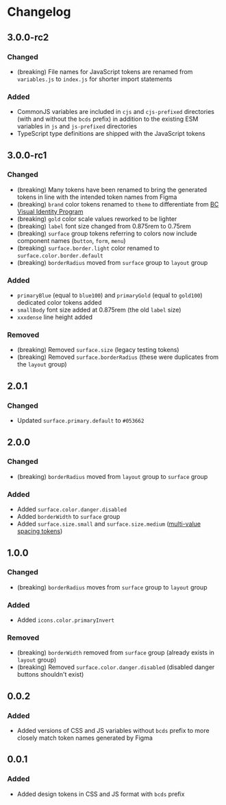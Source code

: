 # Changelog

## 3.0.0-rc2

### Changed

- (breaking) File names for JavaScript tokens are renamed from `variables.js` to `index.js` for shorter import statements

### Added

- CommonJS variables are included in `cjs` and `cjs-prefixed` directories (with and without the `bcds` prefix) in addition to the existing ESM variables in `js` and `js-prefixed` directories
- TypeScript type definitions are shipped with the JavaScript tokens

## 3.0.0-rc1

### Changed

- (breaking) Many tokens have been renamed to bring the generated tokens in line with the intended token names from Figma
- (breaking) `brand` color tokens renamed to `theme` to differentiate from [BC Visual Identity Program](https://www2.gov.bc.ca/gov/content?id=CCB4862101CD43C195FF395CAED00F95)
- (breaking) `gold` color scale values reworked to be lighter
- (breaking) `label` font size changed from 0.875rem to 0.75rem
- (breaking) `surface` group tokens referring to colors now include component names (`button`, `form`, `menu`)
- (breaking) `surface.border.light` color renamed to `surface.color.border.default`
- (breaking) `borderRadius` moved from `surface` group to `layout` group

### Added

- `primaryBlue` (equal to `blue100`) and `primaryGold` (equal to `gold100`) dedicated color tokens added
- `smallBody` font size added at 0.875rem (the old `label` size)
- `xxxdense` line height added

### Removed

- (breaking) Removed `surface.size` (legacy testing tokens)
- (breaking) Removed `surface.borderRadius` (these were duplicates from the `layout` group)

## 2.0.1

### Changed

- Updated `surface.primary.default` to `#053662`

## 2.0.0

### Changed

- (breaking) `borderRadius` moved from `layout` group to `surface` group

### Added

- Added `surface.color.danger.disabled`
- Added `borderWidth` to `surface` group
- Added `surface.size.small` and `surface.size.medium` ([multi-value spacing tokens](https://docs.tokens.studio/available-tokens/spacing-tokens))

## 1.0.0

### Changed

- (breaking) `borderRadius` moves from `surface` group to `layout` group

### Added

- Added `icons.color.primaryInvert`

### Removed

- (breaking) `borderWidth` removed from `surface` group (already exists in `layout` group)
- (breaking) Removed `surface.color.danger.disabled` (disabled danger buttons shouldn't exist)

## 0.0.2

### Added

- Added versions of CSS and JS variables without `bcds` prefix to more closely match token names generated by Figma

## 0.0.1

### Added

- Added design tokens in CSS and JS format with `bcds` prefix

